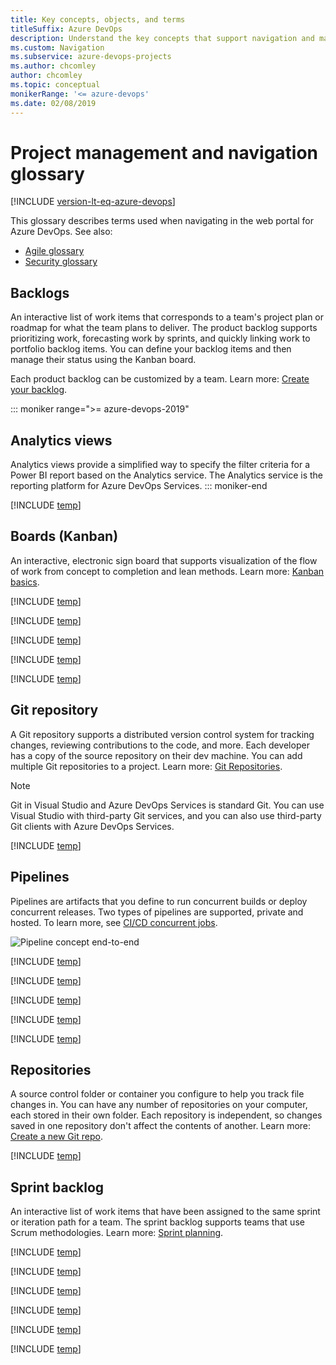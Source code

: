 ```yaml
---
title: Key concepts, objects, and terms
titleSuffix: Azure DevOps
description: Understand the key concepts that support navigation and managing projects available with Azure DevOps
ms.custom: Navigation
ms.subservice: azure-devops-projects 
ms.author: chcomley
author: chcomley
ms.topic: conceptual
monikerRange: '<= azure-devops'
ms.date: 02/08/2019
---
```



# Project management and navigation glossary   

[!INCLUDE [version-lt-eq-azure-devops](../../includes/version-lt-eq-azure-devops.md)] 
 
This glossary describes terms used when navigating in the web portal for  Azure DevOps.  See also: 
- [Agile glossary](../../boards/work-items/agile-glossary.md) 
- [Security glossary](../../organizations/security/security-glossary.md)  


## Backlogs 
An interactive list of work items that corresponds to a team's project plan or roadmap for what the team plans to deliver. The product backlog supports prioritizing work, forecasting work by sprints, and quickly linking work to portfolio backlog items. You can define your backlog items and then manage their status using the Kanban board. 

Each product backlog can be customized by a team. Learn more: [Create your backlog](../../boards/backlogs/create-your-backlog.md).   

::: moniker range=">= azure-devops-2019"
## Analytics views
Analytics views provide a simplified way to specify the filter criteria for a Power BI report based on the Analytics service. The Analytics service is the reporting platform for Azure DevOps Services. 
::: moniker-end

[!INCLUDE [temp](../../includes/glossary-terms/area-paths.md)] 

## Boards (Kanban) 
An interactive, electronic sign board that supports visualization of the flow of work from concept to completion and lean methods. Learn more: [Kanban basics](../../boards/boards/kanban-basics.md).

[!INCLUDE [temp](../../includes/glossary-terms/collections.md)] 

[!INCLUDE [temp](../../includes/glossary-terms/dashboards.md)] 

[!INCLUDE [temp](../../includes/glossary-terms/extensions.md)] 

[!INCLUDE [temp](../../includes/glossary-terms/favorites.md)] 

[!INCLUDE [temp](../../includes/glossary-terms/follow.md)] 

## Git repository

A Git repository supports a distributed version control system for tracking changes, reviewing contributions to the code, and more. Each developer has a copy of the source repository on their dev machine. You can add multiple Git repositories to a project. Learn more: [Git Repositories](../../repos/git/index.yml).  

> [!NOTE]   
> Git in Visual Studio and Azure DevOps Services is standard Git. You can use Visual Studio with third-party Git services, and you can also use third-party Git clients with Azure DevOps Services.

[!INCLUDE [temp](../../includes/glossary-terms/notifications.md)]


## Pipelines 

Pipelines are artifacts that you define to run concurrent builds or deploy concurrent releases. Two types of pipelines are supported, private and hosted. To learn more, see [CI/CD concurrent jobs](../../pipelines/licensing/concurrent-jobs.md). 

![Pipeline concept end-to-end](/azure/devops/pipelines/media/pipeline-concept-end-to-end.png)

[!INCLUDE [temp](../../includes/glossary-terms/plans.md)] 

[!INCLUDE [temp](../../includes/glossary-terms/process.md)] 

[!INCLUDE [temp](../../includes/glossary-terms/projects.md)] 

[!INCLUDE [temp](../../includes/glossary-terms/public-projects.md)] 


[!INCLUDE [temp](../../includes/glossary-terms/queries.md)] 

## Repositories

A source control folder or container you configure to help you track file changes in. You can have any number of repositories on your computer, each stored in their own folder. Each repository is independent, so changes saved in one repository don't affect the contents of another. Learn more: [Create a new Git repo](../../repos/git/creatingrepo.md).    

[!INCLUDE [temp](../../includes/glossary-terms/sprints.md)] 

## Sprint backlog 
An interactive list of work items that have been assigned to the same sprint or iteration path for a team. The sprint backlog supports teams that use Scrum methodologies. Learn more: [Sprint planning](../../boards/sprints/assign-work-sprint.md).  

 
[!INCLUDE [temp](../../includes/glossary-terms/taskboard.md)] 

[!INCLUDE [temp](../../includes/glossary-terms/teams.md)] 

[!INCLUDE [temp](../../includes/glossary-terms/tfvc-repo.md)] 

[!INCLUDE [temp](../../includes/glossary-terms/widgets.md)] 

[!INCLUDE [temp](../../includes/glossary-terms/work-items.md)] 

[!INCLUDE [temp](../../includes/glossary-terms/work-item-types.md)] 
